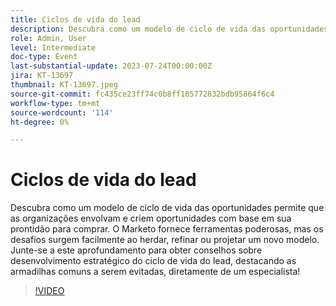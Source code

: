 ```yaml
---
title: Ciclos de vida do lead
description: Descubra como um modelo de ciclo de vida das oportunidades permite que as organizações envolvam e criem oportunidades com base em sua prontidão para comprar. O Marketo fornece ferramentas poderosas, mas os desafios surgem facilmente ao herdar, refinar ou projetar um novo modelo. Junte-se a este aprofundamento para obter conselhos sobre desenvolvimento estratégico do ciclo de vida do lead, destacando as armadilhas comuns a serem evitadas, diretamente de um especialista!
role: Admin, User
level: Intermediate
doc-type: Event
last-substantial-update: 2023-07-24T00:00:00Z
jira: KT-13697
thumbnail: KT-13697.jpeg
source-git-commit: fc435ce23ff74c0b8ff105772832bdb95864f6c4
workflow-type: tm+mt
source-wordcount: '114'
ht-degree: 0%

---
```



# Ciclos de vida do lead

Descubra como um modelo de ciclo de vida das oportunidades permite que as organizações envolvam e criem oportunidades com base em sua prontidão para comprar. O Marketo fornece ferramentas poderosas, mas os desafios surgem facilmente ao herdar, refinar ou projetar um novo modelo. Junte-se a este aprofundamento para obter conselhos sobre desenvolvimento estratégico do ciclo de vida do lead, destacando as armadilhas comuns a serem evitadas, diretamente de um especialista!

>[!VIDEO](https://video.tv.adobe.com/v/3421711/?learn=on)
